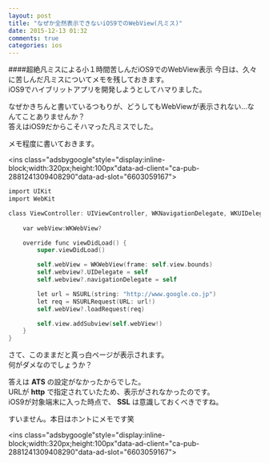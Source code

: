 ```yaml
---
layout: post
title: "なぜか全然表示できないiOS9でのWebView(凡ミス)"
date: 2015-12-13 01:32
comments: true
categories: ios
---
```


####超絶凡ミスによる小１時間苦しんだiOS9でのWebView表示
今日は、久々に苦しんだ凡ミスについてメモを残しておきます。  
iOS9でハイブリットアプリを開発しようとしてハマりました。  

なぜかきちんと書いているつもりが、どうしてもWebViewが表示されない...なんてことありませんか？  
答えはiOS9だからこそハマった凡ミスでした。  

メモ程度に書いておきます。  

<script async src="//pagead2.googlesyndication.com/pagead/js/adsbygoogle.js"></script>
<ins class="adsbygoogle"style="display:inline-block;width:320px;height:100px"data-ad-client="ca-pub-2881241309408290"data-ad-slot="6603059167"></ins>
<script>
(adsbygoogle = window.adsbygoogle || []).push({});
</script>

<!-- more -->

```objective-c
import UIKit
import WebKit

class ViewController: UIViewController, WKNavigationDelegate, WKUIDelegate {
	
	var webView:WKWebView?

	override func viewDidLoad() {
		super.viewDidLoad()

		self.webView = WKWebView(frame: self.view.bounds)
		self.webview?.UIDelegate = self
		self.webview?.navigationDelegate = self

		let url = NSURL(string: "http://www.google.co.jp")
		let req = NSURLRequest(URL: url!)
		self.webView?.loadRequest(req)

		self.view.addSubview(self.webView!)
	}
}
```

さて、このままだと真っ白ページが表示されます。  
何がダメなのでしょうか？  

答えは **ATS** の設定がなかったからでした。  
URLが **http** で指定されていたため、表示がされなかったのです。  
iOS9が対象端末に入った時点で、 **SSL** は意識しておくべきですね。  

すいません。本日はホントにメモです笑  

<script async src="//pagead2.googlesyndication.com/pagead/js/adsbygoogle.js"></script>
<ins class="adsbygoogle"style="display:inline-block;width:320px;height:100px"data-ad-client="ca-pub-2881241309408290"data-ad-slot="6603059167"></ins>
<script>
(adsbygoogle = window.adsbygoogle || []).push({});
</script>
